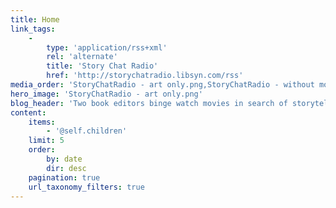 ```yaml
---
title: Home
link_tags:
    -
        type: 'application/rss+xml'
        rel: 'alternate'
        title: 'Story Chat Radio'
        href: 'http://storychatradio.libsyn.com/rss'
media_order: 'StoryChatRadio - art only.png,StoryChatRadio - without movie screen.png'
hero_image: 'StoryChatRadio - art only.png'
blog_header: 'Two book editors binge watch movies in search of storytelling gems. Their sacrifice is your novel’s gain.'
content:
    items:
        - '@self.children'
    limit: 5
    order:
        by: date
        dir: desc
    pagination: true
    url_taxonomy_filters: true
---
```


